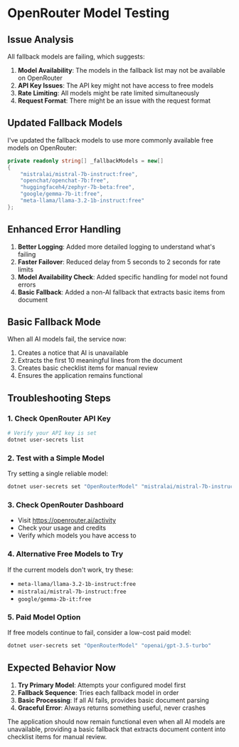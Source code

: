 # OpenRouter Model Testing

## Issue Analysis
All fallback models are failing, which suggests:

1. **Model Availability**: The models in the fallback list may not be available on OpenRouter
2. **API Key Issues**: The API key might not have access to free models
3. **Rate Limiting**: All models might be rate limited simultaneously
4. **Request Format**: There might be an issue with the request format

## Updated Fallback Models
I've updated the fallback models to use more commonly available free models on OpenRouter:

```csharp
private readonly string[] _fallbackModels = new[]
{
    "mistralai/mistral-7b-instruct:free",
    "openchat/openchat-7b:free", 
    "huggingfaceh4/zephyr-7b-beta:free",
    "google/gemma-7b-it:free",
    "meta-llama/llama-3.2-1b-instruct:free"
};
```

## Enhanced Error Handling
1. **Better Logging**: Added more detailed logging to understand what's failing
2. **Faster Failover**: Reduced delay from 5 seconds to 2 seconds for rate limits
3. **Model Availability Check**: Added specific handling for model not found errors
4. **Basic Fallback**: Added a non-AI fallback that extracts basic items from document

## Basic Fallback Mode
When all AI models fail, the service now:
1. Creates a notice that AI is unavailable
2. Extracts the first 10 meaningful lines from the document
3. Creates basic checklist items for manual review
4. Ensures the application remains functional

## Troubleshooting Steps

### 1. Check OpenRouter API Key
```bash
# Verify your API key is set
dotnet user-secrets list
```

### 2. Test with a Simple Model
Try setting a single reliable model:
```bash
dotnet user-secrets set "OpenRouterModel" "mistralai/mistral-7b-instruct:free"
```

### 3. Check OpenRouter Dashboard
- Visit https://openrouter.ai/activity
- Check your usage and credits
- Verify which models you have access to

### 4. Alternative Free Models to Try
If the current models don't work, try these:
- `meta-llama/llama-3.2-1b-instruct:free`
- `mistralai/mistral-7b-instruct:free`
- `google/gemma-2b-it:free`

### 5. Paid Model Option
If free models continue to fail, consider a low-cost paid model:
```bash
dotnet user-secrets set "OpenRouterModel" "openai/gpt-3.5-turbo"
```

## Expected Behavior Now
1. **Try Primary Model**: Attempts your configured model first
2. **Fallback Sequence**: Tries each fallback model in order
3. **Basic Processing**: If all AI fails, provides basic document parsing
4. **Graceful Error**: Always returns something useful, never crashes

The application should now remain functional even when all AI models are unavailable, providing a basic fallback that extracts document content into checklist items for manual review.
